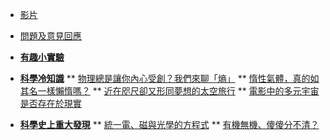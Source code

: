 * [影片](/video)
* [問題及意見回應](https://forms.office.com/r/5cA6ku3KfB)

* [**有趣小實驗**](/experiment/)

* [**科學冷知識**](/trivia/)
** [物理總是讓你內心受創？我們來聊「熵」](/trivia/11007-A1-1)
** [惰性氣體，真的如其名一樣懶惰嗎？](/trivia/11007-A1-2)
** [近在咫尺卻又形同夢想的太空旅行](/trivia/11007-A2-1)
** [電影中的多元宇宙是否存在於現實](/trivia/11007-A3-2)

* [**科學史上重大發現**](/turning-point/)
** [統一電、磁與光學的方程式](/turning-point/11007-A2-2)
** [有機無機、傻傻分不清？](/turning-point/11007-A3-1)
